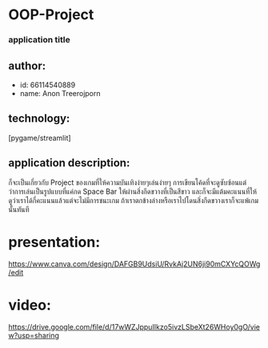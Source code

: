# OOP-Project
### application title
## author: 
  * id: 66114540889
  * name: Anon Treerojporn
## technology: 
   [pygame/streamlit]
## application description: 
   ก็จะเป็นเกี่ยวกับ Project ของเกมที่ให้ความบันเทิงง่ายๆเล่นง่ายๆ การเขียนโค้ดที่จะดูซับซ้อนแต่ว่าการเล่นเป็นรูปแบบที่แค่กด Space Bar ให้ผ่านสิ่งกีดขวางที่เป็นสีขาว
   และก็จะมีแต้มคะแนนที่ให้ดูว่าเราได้กี่คะแนนแล้วแต่จะไม่มีการชนะเกม ถ้าเราตกข้างล่างหรือเราไปโดนสิ่งกีดขวางเราก็จะแพ้เกมนั้นทันที
 # presentation: 
   https://www.canva.com/design/DAFGB9UdsiU/RvkAj2UN6ji90mCXYcQOWg/edit 
 # video:
   https://drive.google.com/file/d/17wWZJppuIIkzo5ivzLSbeXt26WHoy0gO/view?usp=sharing
 
